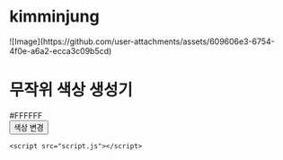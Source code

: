# kimminjung

<html lang="ko">
<head>
    <meta charset="UTF-8">
    <meta name="viewport" content="width=device-width, initial-scale=1.0">
    <title>무작위 색상 생성기</title>
    ![Image](https://github.com/user-attachments/assets/609606e3-6754-4f0e-a6a2-ecca3c09b5cd)
    <link rel="stylesheet" href="style.css">
</head>
<body>
    <div class="container">
        <h1>무작위 색상 생성기</h1>
        <div class="color-box">
            <span id="color-code">#FFFFFF</span>
        </div>
        <button id="change-color-btn">색상 변경</button>
    </div>
    
    <script src="script.js"></script>
</body>
</html>

